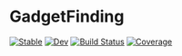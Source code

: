 # GadgetFinding

[![Stable](https://img.shields.io/badge/docs-stable-blue.svg)](https://isPANN.github.io/GadgetFinding.jl/stable/)
[![Dev](https://img.shields.io/badge/docs-dev-blue.svg)](https://isPANN.github.io/GadgetFinding.jl/dev/)
[![Build Status](https://github.com/isPANN/GadgetFinding.jl/actions/workflows/CI.yml/badge.svg?branch=main)](https://github.com/isPANN/GadgetFinding.jl/actions/workflows/CI.yml?query=branch%3Amain)
[![Coverage](https://codecov.io/gh/isPANN/GadgetFinding.jl/branch/main/graph/badge.svg)](https://codecov.io/gh/isPANN/GadgetFinding.jl)
